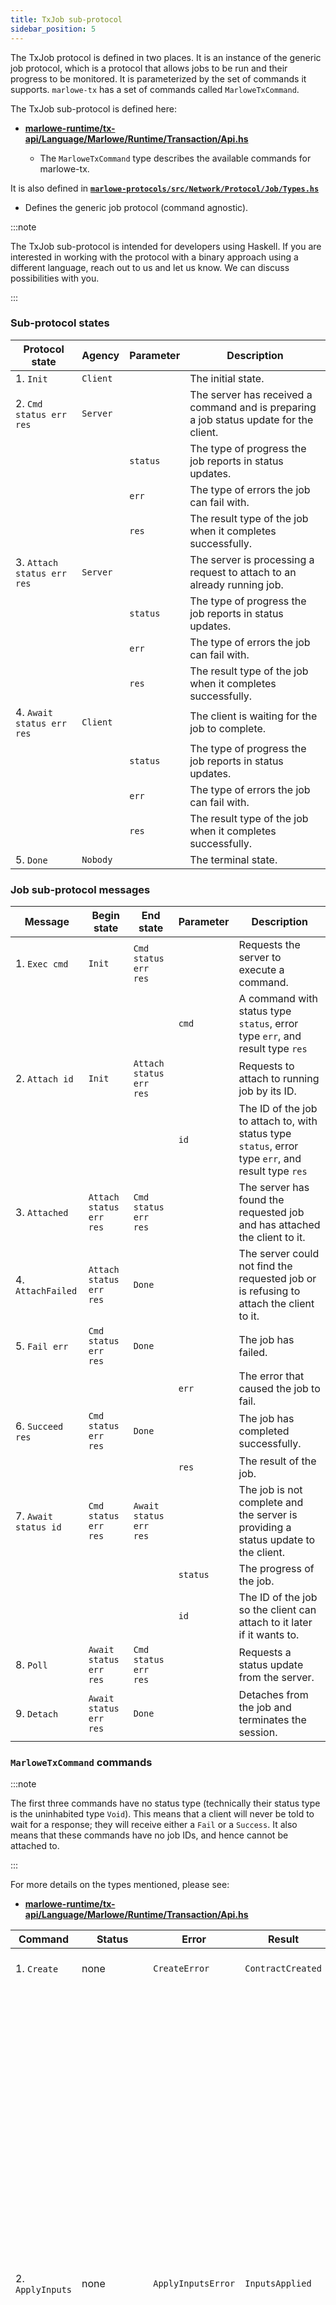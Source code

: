 ```yaml
---
title: TxJob sub-protocol
sidebar_position: 5
---
```


The TxJob protocol is defined in two places. It is an instance of the generic job protocol, which is a protocol that allows jobs to be run and their progress to be monitored. It is parameterized by the set of commands it supports. `marlowe-tx` has a set of commands called `MarloweTxCommand`.

The TxJob sub-protocol is defined here:

- **[marlowe-runtime/tx-api/Language/Marlowe/Runtime/Transaction/Api.hs](https://github.com/input-output-hk/marlowe-cardano/blob/main/marlowe-runtime/tx-api/Language/Marlowe/Runtime/Transaction/Api.hs)**

  - The `MarloweTxCommand` type describes the available commands for marlowe-tx.

It is also defined in **[`marlowe-protocols/src/Network/Protocol/Job/Types.hs`](https://github.com/input-output-hk/marlowe-cardano/blob/main/marlowe-protocols/src/Network/Protocol/Job/Types.hs)**

- Defines the generic job protocol (command agnostic).

:::note

The TxJob sub-protocol is intended for developers using Haskell. If you are interested in working with the protocol with a binary approach using a different language, reach out to us and let us know. We can discuss possibilities with you.

:::

### Sub-protocol states

| Protocol state             | Agency   | Parameter | Description                                                                            |
| -------------------------- | -------- | --------- | -------------------------------------------------------------------------------------- |
| 1. `Init`                  | `Client` |           | The initial state.                                                                     |
| 2. `Cmd status err res`    | `Server` |           | The server has received a command and is preparing a job status update for the client. |
|                            |          | `status`  | The type of progress the job reports in status updates.                                |
|                            |          | `err`     | The type of errors the job can fail with.                                              |
|                            |          | `res`     | The result type of the job when it completes successfully.                             |
| 3. `Attach status err res` | `Server` |           | The server is processing a request to attach to an already running job.                |
|                            |          | `status`  | The type of progress the job reports in status updates.                                |
|                            |          | `err`     | The type of errors the job can fail with.                                              |
|                            |          | `res`     | The result type of the job when it completes successfully.                             |
| 4. `Await status err res`  | `Client` |           | The client is waiting for the job to complete.                                         |
|                            |          | `status`  | The type of progress the job reports in status updates.                                |
|                            |          | `err`     | The type of errors the job can fail with.                                              |
|                            |          | `res`     | The result type of the job when it completes successfully.                             |
| 5. `Done`                  | `Nobody` |           | The terminal state.                                                                    |

### Job sub-protocol messages

| Message              | Begin state             | End state               | Parameter | Description                                                                                        |
| -------------------- | ----------------------- | ----------------------- | --------- | -------------------------------------------------------------------------------------------------- |
| 1. `Exec cmd`        | `Init`                  | `Cmd status err res`    |           | Requests the server to execute a command.                                                          |
|                      |                         |                         | `cmd`     | A command with status type `status`, error type `err`, and result type `res`                       |
| 2. `Attach id`       | `Init`                  | `Attach status err res` |           | Requests to attach to running job by its ID.                                                       |
|                      |                         |                         | `id`      | The ID of the job to attach to, with status type `status`, error type `err`, and result type `res` |
| 3. `Attached`        | `Attach status err res` | `Cmd status err res`    |           | The server has found the requested job and has attached the client to it.                          |
| 4. `AttachFailed`    | `Attach status err res` | `Done`                  |           | The server could not find the requested job or is refusing to attach the client to it.             |
| 5. `Fail err`        | `Cmd status err res`    | `Done`                  |           | The job has failed.                                                                                |
|                      |                         |                         | `err`     | The error that caused the job to fail.                                                             |
| 6. `Succeed res`     | `Cmd status err res`    | `Done`                  |           | The job has completed successfully.                                                                |
|                      |                         |                         | `res`     | The result of the job.                                                                             |
| 7. `Await status id` | `Cmd status err res`    | `Await status err res`  |           | The job is not complete and the server is providing a status update to the client.                 |
|                      |                         |                         | `status`  | The progress of the job.                                                                           |
|                      |                         |                         | `id`      | The ID of the job so the client can attach to it later if it wants to.                             |
| 8. `Poll`            | `Await status err res`  | `Cmd status err res`    |           | Requests a status update from the server.                                                          |
| 9. `Detach`          | `Await status err res`  | `Done`                  |           | Detaches from the job and terminates the session.                                                  |

### `MarloweTxCommand` commands

:::note

The first three commands have no status type (technically their status type is the uninhabited type `Void`). This means that a client will never be told to wait for a response; they will receive either a `Fail` or a `Success`. It also means that these commands have no job IDs, and hence cannot be attached to.

:::

For more details on the types mentioned, please see:

- **[marlowe-runtime/tx-api/Language/Marlowe/Runtime/Transaction/Api.hs](https://github.com/input-output-hk/marlowe-cardano/blob/main/marlowe-runtime/tx-api/Language/Marlowe/Runtime/Transaction/Api.hs)**

| Command          | Status         | Error              | Result            | Parameter          | Description                                                                                                                                                          |
| ---------------- | -------------- | ------------------ | ----------------- | ------------------ | -------------------------------------------------------------------------------------------------------------------------------------------------------------------- |
| 1. `Create`      | none           | `CreateError`      | `ContractCreated` |                    | Builds a transaction that starts a new Marlowe contract.                                                                                                             |
|                  |                |                    |                   | `stakeCredential`  | An optional stake credential to attach to the script address for this contract.                                                                                      |
|                  |                |                    |                   | `v`                | The version of the contract.                                                                                                                                         |
|                  |                |                    |                   | `wallet`           | A `WalletAddresses` record of the wallet authorizing the transaction.                                                                                                |
|                  |                |                    |                   | `roles`            | A `RoleTokensConfig` that describes how role tokens are to be minted and distributed in this contract.                                                               |
|                  |                |                    |                   | `metadata`         | A `MarloweTransactionMetadata` record to attach to the transaction's metadata.                                                                                       |
|                  |                |                    |                   | `minAdaDeposit`    | The min ada deposit for the contract. See (insert link to min ada deposit here).                                                                                     |
|                  |                |                    |                   | `contract`         | The Marlowe contract to run.                                                                                                                                         |
| 2. `ApplyInputs` | none           | `ApplyInputsError` | `InputsApplied`   |                    | Builds a transaction that applies inputs to a running Marlowe contract.                                                                                              |
|                  |                |                    |                   | `v`                | The version of the contract.                                                                                                                                         |
|                  |                |                    |                   | `wallet`           | A `WalletAddresses` record of the wallet authorizing the transaction.                                                                                                |
|                  |                |                    |                   | `contractID`       | The ID of the contract to apply the inputs to.                                                                                                                       |
|                  |                |                    |                   | `metadata`         | A `MarloweTransactionMetadata` record to attach to the transaction's metadata.                                                                                       |
|                  |                |                    |                   | `invalidBefore`    | An optional date + time in UTC before when the transaction is invalid. If omitted, the server will compute a sensible default.                                       |
|                  |                |                    |                   | `invalidHereafter` | An optional date + time in UTC that describes the point when the transaction is no longer valid (inclusive). If omitted, the server will compute a sensible default. |
|                  |                |                    |                   | `inputs`           | A list of inputs to apply to the contract.                                                                                                                           |
| 3. `Withdraw`    | none           | `WithdrawError`    | `WithdrawTx`      |                    | Builds a transaction that withdraws role payouts.                                                                                                                    |
|                  |                |                    |                   | `v`                | The version of the contract.                                                                                                                                         |
|                  |                |                    |                   | `wallet`           | A `WalletAddresses` record of the wallet authorizing the transaction. Funds will be sent to the change address.                                                      |
|                  |                |                    |                   | `payouts`          | The IDs of the payouts to withdraw.                                                                                                                                  |
| 4. `Submit`      | `SubmitStatus` | `SubmitError`      | `BlockHeader`     |                    | Submits a transaction to the upstream node and waits for confirmation.                                                                                               |
|                  |                |                    |                   | `tx`               | A transaction to submit to the upstream node.                                                                                                                        |
